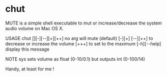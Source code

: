# chut
MUTE is a simple shell executable to mut or increase/decrease the system audio volume on Mac OS X.

USAGE chut [][-][--][+][++]
      no arg will mute (default)
      [-][+] [--][++] to decrease or increase the volume
      [+++] to set to the maximum
      [-h][--help] display this message

NOTE sys sets volume as float (0-10/0.1) but outputs int (0-100/14)

Handy, at least for me !
